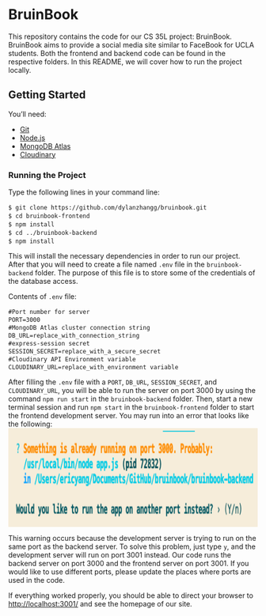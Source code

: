 # BruinBook
This repository contains the code for our CS 35L project: BruinBook. BruinBook aims to provide a social
media site similar to FaceBook for UCLA students. Both the frontend and backend code can be found in
the respective folders. In this README, we will cover how to run the project locally.

## Getting Started
You’ll need:
- [Git](https://git-scm.com/)
- [Node.js](https://nodejs.org/en/)
- [MongoDB Atlas](https://www.mongodb.com/cloud/atlas)
- [Cloudinary](https://cloudinary.com)

### Running the Project
Type the following lines in your command line:
```sh
$ git clone https://github.com/dylanzhangg/bruinbook.git
$ cd bruinbook-frontend
$ npm install
$ cd ../bruinbook-backend
$ npm install
```
This will install the necessary dependencies in order to run our project. After that you will need
to create a file named `.env` file in the `bruinbook-backend` folder. The purpose of this file is to store some of the credentials of the database access.

Contents of `.env` file:
```
#Port number for server
PORT=3000
#MongoDB Atlas cluster connection string
DB_URL=replace_with_connection_string
#express-session secret
SESSION_SECRET=replace_with_a_secure_secret
#Cloudinary API Environment variable
CLOUDINARY_URL=replace_with_environment variable
```

After filling the `.env` file with a `PORT`, `DB_URL`, `SESSION_SECRET`, and `CLOUDINARY_URL`, you will be able
to run the server on port 3000 by using the command `npm run start` in the `bruinbook-backend` folder. Then, start a
new terminal session and run `npm start` in the `bruinbook-frontend` folder to start the frontend development server.
You may run into an error that looks like the following:
<img align=center height=200 src=port.png>

This warning occurs because the development server is trying to run on the same port as the backend server. To
solve this problem, just type `y`, and the development server will run on port 3001 instead. Our code runs
the backend server on port 3000 and the frontend server on port 3001. If you would like to use different ports,
please update the places where ports are used in the code.

If everything worked properly, you should be able to direct your browser to [http://localhost:3001/](http://localhost:3001/) 
and see the homepage of our site. 
